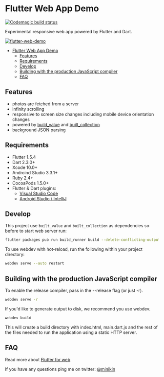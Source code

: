 # Flutter Web App Demo

[![Codemagic build status](https://api.codemagic.io/apps/5cdb3c1ed85907001941f21e/5cdb3c1ed85907001941f21d/status_badge.svg)](https://codemagic.io/apps/5cdb3c1ed85907001941f21e/5cdb3c1ed85907001941f21d/latest_build)

Experimental responsive web app powered by Flutter and Dart.

[![flutter-web-demo](https://github.com/minikin/flutter-web-demo/blob/master/assets/flutter_wep_app.gif?raw=true)](http://minikin.me/flutter-web-demo)

- [Flutter Web App Demo](#flutter-web-app-demo)
  - [Features](#features)
  - [Requirements](#requirements)
  - [Develop](#develop)
  - [Building with the production JavaScript compiler](#building-with-the-production-javaScript-compiler)
  - [FAQ](#faq)

## Features

- photos are fetched from a server
- infinity scrolling
- responsive to screen size changes including mobile device orientation changes
- powered by [build_value](https://pub.dev/packages/built_value) and [built_collection](https://pub.dev/packages/built_collection)
- background JSON parsing

## Requirements

- Flutter 1.5.4
- Dart 2.3.0+
- Xcode 10.0+
- Androind Studio 3.3.1+
- Ruby 2.4+
- CocoaPods 1.5.0+
- Flutter & Dart plugins:
  - [Visual Studio Code](https://flutter.dev/docs/get-started/editor?tab=androidstudio)
  - [Android Studio / IntelliJ](https://flutter.dev/docs/get-started/editor?tab=vscode)

## Develop

This project use `built_value` and `built_collection` as dependencies so before to start web server run:

```sh
flutter packages pub run build_runner build --delete-conflicting-outputs
```

To use webdev with hot-reload, run the following within your project directory:

```sh
webdev serve --auto restart
```

## Building with the production JavaScript compiler

To enable the release compiler, pass in the --release flag (or just -r).

```sh
webdev serve -r
```

If you'd like to generate output to disk, we recommend you use webdev.

```sh
webdev build
```

This will create a build directory with index.html, main.dart.js and the rest of the files needed to run
the application using a static HTTP server.

## FAQ

Read more about [Flutter for web](https://github.com/flutter/flutter_web)

If you have any questions ping me on twitter: [@minikin](https://twitter.com/minikin)
